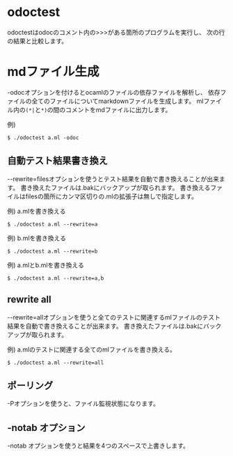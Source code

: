 
# odoctest

odoctestはodocのコメント内の>>>がある箇所のプログラムを実行し、
次の行の結果と比較します。

# mdファイル生成

-odocオプションを付けるとocamlのファイルの依存ファイルを解析し、
依存ファイルの全てのファイルについてmarkdownファイルを生成します。
mlファイル内の`(*|`と`*)`の間のコメントをmdファイルに出力します。

例)

```
$ ./odoctest a.ml -odoc
```

## 自動テスト結果書き換え

--rewrite=filesオプションを使うとテスト結果を自動で書き換えることが出来ます。
書き換えたファイルは.bakにバックアップが取られます。
書き換えるファイルはfilesの箇所にカンマ区切りの.mlの拡張子は無しで指定します。

例) a.mlを書き換える

```
$ ./odoctest a.ml --rewrite=a
```

例) b.mlを書き換える

```
$ ./odoctest a.ml --rewrite=b
```

例) a.mlとb.mlを書き換える

```
$ ./odoctest a.ml --rewrite=a,b
```

## rewrite all

--rewrite=allオプションを使うと全てのテストに関連するmlファイルのテスト結果を自動で書き換えることが出来ます。
書き換えたファイルは.bakにバックアップが取られます。

例) a.mlのテストに関連する全てのmlファイルを書き換える。

```
$ ./odoctest a.ml --rewrite=all
```

## ポーリング

-Pオプションを使うと、ファイル監視状態になります。

## -notab オプション

-notab オプションを使うと結果を4つのスペースで上書きします。

